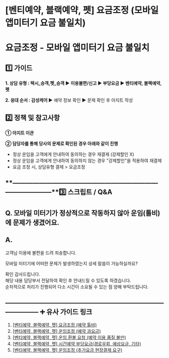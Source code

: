 # [벤티예약, 블랙예약, 펫] 요금조정 (모바일 앱미터기 요금 불일치)

**요금조정 - 모바일 앱미터기 요금 불일치**
==========================

**1️⃣ 가이드**
-----------

**1. 상담 유형 : **택시\_승객,펫\_승객 ▶ 이용불편/신고 ▶ 부당요금 ▶ 벤티예약, 블랙예약, 펫****

**2. 응대 순서 : 감성케어 ▶** 예약 정보 확인 **▶** 문제 확인 후 아지트 작성

**2️⃣ 정책 및 참고사항**
-----------------

**① 아지트 이관**

**② 담당자를 통해 당사의 문제로 확인된 경우 아래와 같이 진행**

* 정상 운임을 고객에게 안내하여 동의하는 경우 재결제 (강제할인 X)
* 정상 운임을 고객에게 안내하여 동의하지 않는 경우 "강제할인"을 적용하여 재결제
* 요금 조정 시, 상담유형 결제 > 요금조정

**―****―****―****―****―****―****―****―****―****―****―****―****―****―****―****―****―****―****―****―****―****―****―****―****―****―****―****―****―****3️⃣ 스크립트 / Q&A**
-------------------------------------------------------------------------------------------------------------------------------------------------------------------

**Q. 모바일 미터기가 정상적으로 작동하지 않아 운임(톨비)에 문제가 생겼어요.**
-----------------------------------------------

**A.**
------

고객님 이용에 불편을 드려 죄송합니다.

모바일 미터기에 어떠한 문제가 발생하였는지 상세 말씀이 가능하실까요?

확인 감사드립니다.   
해당 내용 담당부서 전달하여 확인 후 안내드릴 수 있도록 하겠습니다.  
순차적으로 처리가 진행되어 다소 시간이 소요될 수 있는 점 양해 부탁드립니다.

**―****―****―****―****―****―****―****―****―****―****―****―****―****―****―****―****―****―****―****―****―****―****―****―****―****―****―****―****―** **➕ 유사 가이드 링크**
-----------------------------------------------------------------------------------------------------------------------------------------------------------------

1. [[벤티예약, 블랙예약, 펫] 요금조정 (예약 톨비)](https://kakaomobilitysupport.zendesk.com/hc/ko/articles/29467641687961--%EB%B2%A4%ED%8B%B0%EC%98%88%EC%95%BD-%EB%B8%94%EB%9E%99%EC%98%88%EC%95%BD-%ED%8E%AB-%EC%9A%94%EA%B8%88%EC%A1%B0%EC%A0%95-%EC%98%88%EC%95%BD-%ED%86%A8%EB%B9%84)
2. [[벤티예약, 블랙예약, 펫] 운임조정 (예약 과요금)](https://kakaomobilitysupport.zendesk.com/hc/ko/articles/29474413426201--%EB%B2%A4%ED%8B%B0%EC%98%88%EC%95%BD-%EB%B8%94%EB%9E%99%EC%98%88%EC%95%BD-%ED%8E%AB-%EC%9A%B4%EC%9E%84%EC%A1%B0%EC%A0%95-%EC%98%88%EC%95%BD-%EA%B3%BC%EC%9A%94%EA%B8%88)
3. [[벤티예약, 블랙예약, 펫] 운임 환불 요청 (예약 이용 품질 불만)](https://kakaomobilitysupport.zendesk.com/hc/ko/articles/29837671197081--%EB%B2%A4%ED%8B%B0%EC%98%88%EC%95%BD-%EB%B8%94%EB%9E%99%EC%98%88%EC%95%BD-%ED%8E%AB-%EC%9A%B4%EC%9E%84-%ED%99%98%EB%B6%88-%EC%9A%94%EC%B2%AD-%EC%98%88%EC%95%BD-%EC%9D%B4%EC%9A%A9-%ED%92%88%EC%A7%88-%EB%B6%88%EB%A7%8C)
4. [[벤티예약, 블랙예약, 펫] 시간예약 부당요금(경로우회, 예상요금, 기타)](https://kakaomobilitysupport.zendesk.com/hc/ko/articles/29607627762201--%EB%B2%A4%ED%8B%B0%EC%98%88%EC%95%BD-%EB%B8%94%EB%9E%99%EC%98%88%EC%95%BD-%ED%8E%AB-%EC%8B%9C%EA%B0%84%EC%98%88%EC%95%BD-%EB%B6%80%EB%8B%B9%EC%9A%94%EA%B8%88-%EA%B2%BD%EB%A1%9C%EC%9A%B0%ED%9A%8C-%EC%98%88%EC%83%81%EC%9A%94%EA%B8%88-%EA%B8%B0%ED%83%80)
5. [[벤티예약, 블랙예약, 펫] 운임조정 (추가요금 현장결제 요구)](https://kakaomobilitysupport.zendesk.com/hc/ko/articles/29737550680729--%EB%B2%A4%ED%8B%B0%EC%98%88%EC%95%BD-%EB%B8%94%EB%9E%99%EC%98%88%EC%95%BD-%ED%8E%AB-%EC%9A%B4%EC%9E%84%EC%A1%B0%EC%A0%95-%EC%B6%94%EA%B0%80%EC%9A%94%EA%B8%88-%ED%98%84%EC%9E%A5%EA%B2%B0%EC%A0%9C-%EC%9A%94%EA%B5%AC)